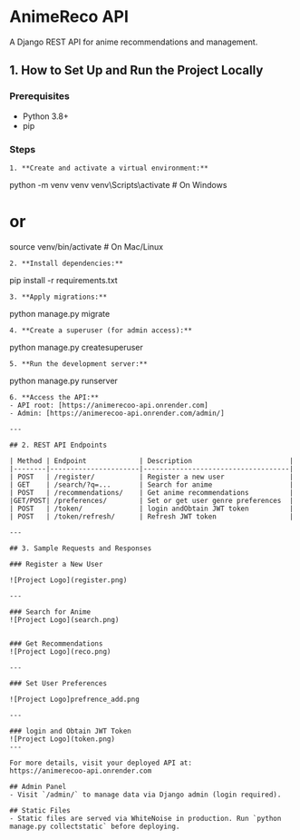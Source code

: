 # AnimeReco API

A Django REST API for anime recommendations and management.

## 1. How to Set Up and Run the Project Locally

### Prerequisites
- Python 3.8+
- pip


### Steps
   ```
1. **Create and activate a virtual environment:**
   ```
   python -m venv venv
   venv\Scripts\activate   # On Windows
   # or
   source venv/bin/activate   # On Mac/Linux
   ```
2. **Install dependencies:**
   ```
   pip install -r requirements.txt
   ```
3. **Apply migrations:**
   ```
   python manage.py migrate
   ```
4. **Create a superuser (for admin access):**
   ```
   python manage.py createsuperuser
   ```
5. **Run the development server:**
   ```
   python manage.py runserver
   ```
6. **Access the API:**
   - API root: [https://animerecoo-api.onrender.com]
   - Admin: [https://animerecoo-api.onrender.com/admin/]

---

## 2. REST API Endpoints

| Method | Endpoint             | Description                        |
|--------|----------------------|------------------------------------|
| POST   | /register/           | Register a new user                |
| GET    | /search/?q=...       | Search for anime                   |
| POST   | /recommendations/    | Get anime recommendations          |
|GET/POST| /preferences/        | Set or get user genre preferences  |
| POST   | /token/              | login andObtain JWT token          |
| POST   | /token/refresh/      | Refresh JWT token                  |

---

## 3. Sample Requests and Responses

### Register a New User

![Project Logo](register.png)

---

### Search for Anime
![Project Logo](search.png)


### Get Recommendations
![Project Logo](reco.png)

---

### Set User Preferences

![Project Logo]prefrence_add.png

---

### login and Obtain JWT Token
![Project Logo](token.png)
---

For more details, visit your deployed API at:  
https://animerecoo-api.onrender.com

## Admin Panel
- Visit `/admin/` to manage data via Django admin (login required).

## Static Files
- Static files are served via WhiteNoise in production. Run `python manage.py collectstatic` before deploying.




